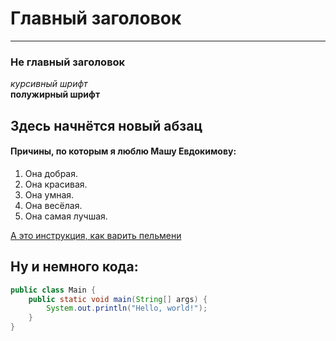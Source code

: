 # Главный заголовок
----
### Не главный заголовок

_курсивный шрифт_  
__полужирный шрифт__

## Здесь начнётся новый абзац
#### Причины, по которым я люблю Машу Евдокимову:
1. Она добрая.
2. Она красивая.
3. Она умная.
4. Она весёлая.
5. Она самая лучшая.

[А это инструкция, как варить пельмени](https://lifehacker.ru/kak-varit-pelmeni/ "Тебе реально нужна инструкция, как варить пельмени? :) ")

## Ну и немного кода:

```java
public class Main {
    public static void main(String[] args) {
        System.out.println("Hello, world!");
    }
}
```    
